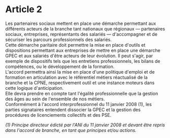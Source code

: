 # Article 2

Les partenaires sociaux mettent en place une démarche permettant aux différents acteurs de la branche tant nationaux que régionaux ― partenaires sociaux, entreprises, représentants des salariés ― d'accompagner et de sécuriser les parcours professionnels des salariés.  
Cette démarche paritaire doit permettre la mise en place d'outils et dispositions permettant aux entreprises de mettre en place une démarche GPEC et aux salariés d'être acteurs de leur évolution. Il peut s'agir, par exemple de dispositifs tels que les entretiens professionnels, les bilans de compétences, ou le développement de la formation.  
L'accord permettra ainsi la mise en place d'une politique d'emploi et de formation en articulation avec le référentiel métiers réactualisé de la branche et la CPNE, respectivement outil et une instance moteurs dans cette logique d'anticipation.  
Elle devra prendre en compte tant l'égalité professionnelle que la gestion des âges au sein de l'ensemble de nos métiers.  
Conformément à l'accord interprofessionnel du 11 janvier 2008 (1), les parties signataires entendent dissocier la GPEC et la gestion des procédures de licenciements collectifs et des PSE.

*(1) Principe directeur édicté par l'ANI du 11 janvier 2008 et devant être repris dans l'accord de branche, en tant que principes et/ou actions.*